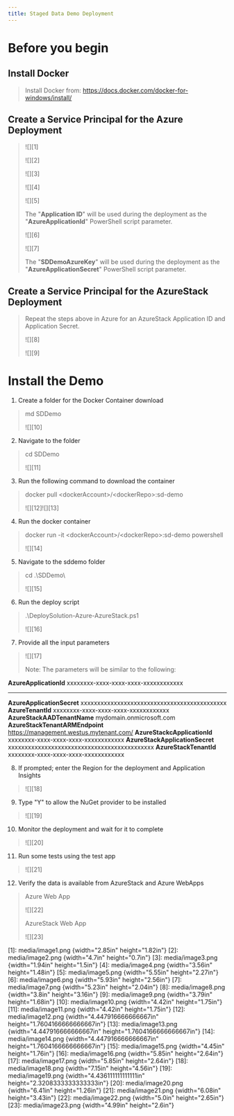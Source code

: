 ```yaml
---
title: Staged Data Demo Deployment
---
```


Before you begin
================

Install Docker
--------------

> Install Docker from:
> <https://docs.docker.com/docker-for-windows/install/>

Create a Service Principal for the Azure Deployment
---------------------------------------------------

> ![][1]
>
> ![][2]
>
> ![][3]
>
> ![][4]
>
> ![][5]
>
> The "**Application ID**" will be used during the deployment as the
> "**AzureApplicationId**" PowerShell script parameter.
>
> ![][6]
>
> ![][7]
>
> The "**SDDemoAzureKey**" will be used during the deployment as the
> "**AzureApplicationSecret**" PowerShell script parameter.

Create a Service Principal for the AzureStack Deployment
--------------------------------------------------------

> Repeat the steps above in Azure for an AzureStack Application ID and
> Application Secret.
>
> ![][8]
>
> ![][9]

Install the Demo
================

1.  Create a folder for the Docker Container download

> md SDDemo
>
> ![][10]

2.  Navigate to the folder

> cd SDDemo
>
> ![][11]

3.  Run the following command to download the container

> docker pull \<dockerAccount\>/\<dockerRepo\>:sd-demo
>
> ![][12]![][13]

4.  Run the docker container

> docker run -it \<dockerAccount\>/\<dockerRepo\>:sd-demo powershell
>
> ![][14]

5.  Navigate to the sddemo folder

> cd .\\SDDemo\\
>
> ![][15]

6.  Run the deploy script

> .\\DeploySolution-Azure-AzureStack.ps1
>
> ![][16]

7.  Provide all the input parameters

> ![][17]
>
> Note: The parameters will be similar to the following:

  **AzureApplicationId**            xxxxxxxx-xxxx-xxxx-xxxx-xxxxxxxxxxxx
  --------------------------------- ----------------------------------------------
  **AzureApplicationSecret**        xxxxxxxxxxxxxxxxxxxxxxxxxxxxxxxxxxxxxxxxxxxx
  **AzureTenantId**                 xxxxxxxx-xxxx-xxxx-xxxx-xxxxxxxxxxxx
  **AzureStackAADTenantName**       mydomain.onmicrosoft.com
  **AzureStackTenantARMEndpoint**   https://management.westus.mytenant.com/
  **AzureStackcApplicationId**      xxxxxxxx-xxxx-xxxx-xxxx-xxxxxxxxxxxx
  **AzureStackApplicationSecret**   xxxxxxxxxxxxxxxxxxxxxxxxxxxxxxxxxxxxxxxxxxxx
  **AzureStackTenantId**            xxxxxxxx-xxxx-xxxx-xxxx-xxxxxxxxxxxx

8.  If prompted; enter the Region for the deployment and Application
    Insights

> ![][18]

9.  Type "Y" to allow the NuGet provider to be installed

> ![][19]

10. Monitor the deployment and wait for it to complete

> ![][20]

11. Run some tests using the test app

> ![][21]

12. Verify the data is available from AzureStack and Azure WebApps

> Azure Web App
>
> ![][22]
>
> AzureStack Web App
>
> ![][23]

  [1]: media/image1.png {width="2.85in" height="1.82in"}
  [2]: media/image2.png {width="4.7in" height="0.7in"}
  [3]: media/image3.png {width="1.94in" height="1.5in"}
  [4]: media/image4.png {width="3.56in" height="1.48in"}
  [5]: media/image5.png {width="5.55in" height="2.27in"}
  [6]: media/image6.png {width="5.93in" height="2.56in"}
  [7]: media/image7.png {width="5.23in" height="2.04in"}
  [8]: media/image8.png {width="3.8in" height="3.16in"}
  [9]: media/image9.png {width="3.79in" height="1.68in"}
  [10]: media/image10.png {width="4.42in" height="1.75in"}
  [11]: media/image11.png {width="4.42in" height="1.75in"}
  [12]: media/image12.png {width="4.447916666666667in"
  height="1.7604166666666667in"}
  [13]: media/image13.png {width="4.447916666666667in"
  height="1.7604166666666667in"}
  [14]: media/image14.png {width="4.447916666666667in"
  height="1.7604166666666667in"}
  [15]: media/image15.png {width="4.45in" height="1.76in"}
  [16]: media/image16.png {width="5.85in" height="2.64in"}
  [17]: media/image17.png {width="5.85in" height="2.64in"}
  [18]: media/image18.png {width="7.15in" height="4.56in"}
  [19]: media/image19.png {width="4.436111111111111in"
  height="2.3208333333333333in"}
  [20]: media/image20.png {width="6.41in" height="1.26in"}
  [21]: media/image21.png {width="6.08in" height="3.43in"}
  [22]: media/image22.png {width="5.0in" height="2.65in"}
  [23]: media/image23.png {width="4.99in" height="2.6in"}
